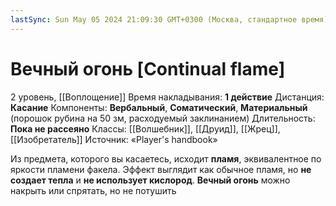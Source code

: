 ```yaml
---
lastSync: Sun May 05 2024 21:09:30 GMT+0300 (Москва, стандартное время)
---
```

# Вечный огонь [Continual flame]
2 уровень, [[Воплощение]]
Время накладывания: **1 действие**
Дистанция: **Касание**
Компоненты: **Вербальный**, **Соматический**, **Материальный** (порошок рубина на 50 зм, расходуемый заклинанием)
Длительность: **Пока не рассеяно**
Классы: [[Волшебник]], [[Друид]], [[Жрец]], [[Изобретатель]]
Источник: «Player's handbook»

Из предмета, которого вы касаетесь, исходит **пламя**, эквивалентное по яркости пламени факела. Эффект выглядит как обычное пламя, но **не создает тепла** и **не использует кислород**. **Вечный огонь** можно накрыть или спрятать, но не потушить